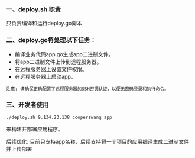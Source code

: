 ### 一、deploy.sh 职责
只负责编译和运行deploy.go脚本
### 二、deploy.go将处理以下任务：
* 编译业务代码app.go生成app二进制文件。
* 将app二进制文件上传到远程服务器。
* 在远程服务器上设置文件权限。
* 在远程服务器上启动app。
```azure
注意: 请确保正确配置了远程服务器的SSH密钥认证，以便无密码登录和执行命令。
```
### 三、开发者使用
```
./deploy.sh 9.134.23.138 cooperswang app
```
来构建并部署应用程序。

后续优化: 目前只支持app名称，后续支持将一个项目的应用编译生成二进制文件并上传部署